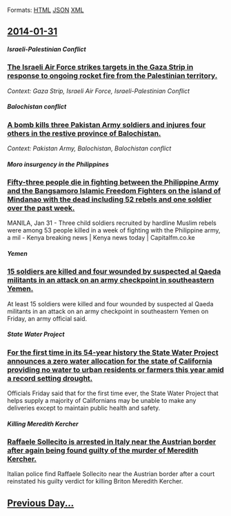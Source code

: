 
Formats: [HTML](2014/01/31/index.html)  [JSON](2014/01/31/index.json)  [XML](2014/01/31/index.xml)  

## [2014-01-31](/news/2014/01/31/index.md)

##### Israeli-Palestinian Conflict
### [The Israeli Air Force strikes targets in the Gaza Strip in response to ongoing rocket fire from the Palestinian territory. ](/news/2014/01/31/the-israeli-air-force-strikes-targets-in-the-gaza-strip-in-response-to-ongoing-rocket-fire-from-the-palestinian-territory.md)
_Context: Gaza Strip, Israeli Air Force, Israeli-Palestinian Conflict_

##### Balochistan conflict
### [A bomb kills three Pakistan Army soldiers and injures four others in the restive province of Balochistan. ](/news/2014/01/31/a-bomb-kills-three-pakistan-army-soldiers-and-injures-four-others-in-the-restive-province-of-balochistan.md)
_Context: Pakistan Army, Balochistan, Balochistan conflict_

##### Moro insurgency in the Philippines
### [Fifty-three people die in fighting between the Philippine Army and the Bangsamoro Islamic Freedom Fighters on the island of Mindanao with the dead including 52 rebels and one soldier over the past week. ](/news/2014/01/31/fifty-three-people-die-in-fighting-between-the-philippine-army-and-the-bangsamoro-islamic-freedom-fighters-on-the-island-of-mindanao-with-th.md)
MANILA, Jan 31 - Three child soldiers recruited by hardline Muslim rebels were among 53 people killed in a week of fighting with the Philippine army, a mil - Kenya breaking news | Kenya news today | Capitalfm.co.ke

##### Yemen
### [15 soldiers are killed and four wounded by suspected al Qaeda militants in an attack on an army checkpoint in southeastern Yemen. ](/news/2014/01/31/15-soldiers-are-killed-and-four-wounded-by-suspected-al-qaeda-militants-in-an-attack-on-an-army-checkpoint-in-southeastern-yemen.md)
At least 15 soldiers were killed and four wounded by suspected al Qaeda militants in an attack on an army checkpoint in southeastern Yemen on Friday, an army official said.

##### State Water Project
### [For the first time in its 54-year history the State Water Project announces a zero water allocation for the state of California providing no water to urban residents or farmers this year amid a record setting drought. ](/news/2014/01/31/for-the-first-time-in-its-54-year-history-the-state-water-project-announces-a-zero-water-allocation-for-the-state-of-california-providing-no.md)
Officials Friday said that for the first time ever, the State Water Project that helps supply a majority of Californians may be unable to make any deliveries except to maintain public health and safety. 

##### Killing Meredith Kercher
### [Raffaele Sollecito is arrested in Italy near the Austrian border after again being found guilty of the murder of Meredith Kercher. ](/news/2014/01/31/raffaele-sollecito-is-arrested-in-italy-near-the-austrian-border-after-again-being-found-guilty-of-the-murder-of-meredith-kercher.md)
Italian police find Raffaele Sollecito near the Austrian border after a court reinstated his guilty verdict for killing Briton Meredith Kercher.

## [Previous Day...](/news/2014/01/30/index.md)

